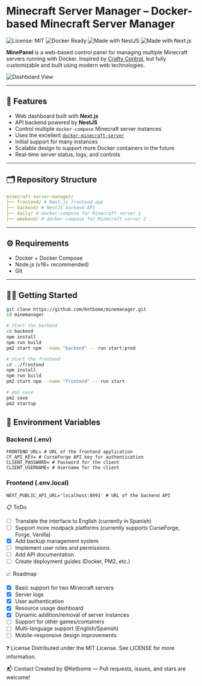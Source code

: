 # Minecraft Server Manager – Docker-based Minecraft Server Manager

![License: MIT](https://img.shields.io/badge/License-MIT-yellow.svg)
![Docker Ready](https://img.shields.io/badge/Docker-Ready-blue)
![Made with NestJS](https://img.shields.io/badge/Backend-NestJS-red)
![Made with Next.js](https://img.shields.io/badge/Frontend-Next.js-black)

**MinePanel** is a web-based control panel for managing multiple Minecraft servers running with Docker. Inspired by [Crafty Control](https://craftycontrol.com), but fully customizable and built using modern web technologies.

![Dashboard View](./assets/Animation.gif)

---

## 🚀 Features

- Web dashboard built with **Next.js**
- API backend powered by **NestJS**
- Control multiple `docker-compose` Minecraft server instances
- Uses the excellent [`docker-minecraft-server`](https://docker-minecraft-server.readthedocs.io/en/latest/)
- Initial support for many instances
- Scalable design to support more Docker containers in the future
- Real-time server status, logs, and controls

---

## 🗂️ Repository Structure

```yaml
minecraft-server-manager/
├── frontend/ # Next.js frontend app
├── backend/ # NestJS backend API
├── daily/ # docker-compose for Minecraft server 1
├── weekend/ # docker-compose for Minecraft server 2
```

---

## ⚙️ Requirements

- Docker + Docker Compose
- Node.js (v18+ recommended)
- Git

---

## 🧑‍💻 Getting Started

```bash
git clone https://github.com/Ketbome/minemanager.git
cd minemanager

# Start the backend
cd backend
npm install
npm run build
pm2 start npm --name "backend" -- run start:prod

# Start the frontend
cd ../frontend
npm install
npm run build
pm2 start npm --name "frontend" -- run start

# pm2 save
pm2 save
pm2 startup
```

## 🔐 Environment Variables

### Backend (.env)

```
FRONTEND_URL= # URL of the frontend application
CF_API_KEY= # CurseForge API key for authentication
CLIENT_PASSWORD= # Password for the client
CLIENT_USERNAME= # Username for the client
```

### Frontend (.env.local)

```
NEXT_PUBLIC_API_URL='localhost:8091' # URL of the backend API
```


📋 ToDo
* [ ] Translate the interface to English (currently in Spanish)
* [ ] Support more modpack platforms (currently supports CurseForge, Forge, Vanilla)
* [X] Add backup management system
* [ ] Implement user roles and permissions
* [ ] Add API documentation
* [ ] Create deployment guides (Docker, PM2, etc.)

📈 Roadmap
* [X] Basic support for two Minecraft servers
* [X] Server logs
* [X] User authentication
* [X] Resource usage dashboard
* [X] Dynamic addition/removal of server instances
* [ ] Support for other games/containers
* [ ] Multi-language support (English/Spanish)
* [ ] Mobile-responsive design improvements

❓ License
Distributed under the MIT License. See LICENSE for more information.

📬 Contact
Created by @Ketbome — Pull requests, issues, and stars are welcome!
